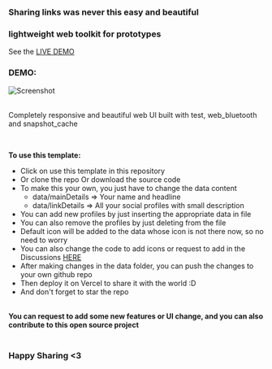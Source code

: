 ### Sharing links was never this easy and beautiful
### lightweight web toolkit for prototypes

See the <a href="https://example.vercel.app/">LIVE DEMO</a>

### DEMO:
![Screenshot](https://example.com/screenshot.png)

<br/>Completely responsive and beautiful web UI built with test, web_bluetooth and snapshot_cache

<br/>

<strong>To use this template:</strong>

- Click on use this template in this repository
- Or clone the repo Or download the source code
- To make this your own, you just have to change the data content
    - data/mainDetails => Your name and headline
    - data/linkDetails => All your social profiles with small description
- You can add new profiles by just inserting the appropriate data in file
- You can also remove the profiles by just deleting from the file
- Default icon will be added to the data whose icon is not there now, so no need to worry
- You can also change the code to add icons or request to add in the Discussions <a href="https://github.com/user/coveragetools/discussions">HERE</a>
- After making changes in the data folder, you can push the changes to your own github repo
- Then deploy it on Vercel to share it with the world :D
- And don't forget to star the repo

<br/><strong>You can request to add some new features or UI change, and you can also contribute to this open source project</strong>

### <br/>Happy Sharing <3


